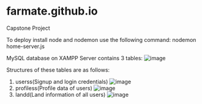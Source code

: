 # farmate.github.io
Capstone Project

To deploy install node and nodemon use the following command:
nodemon home-server.js


MySQL database on XAMPP Server contains 3 tables:
![image](https://user-images.githubusercontent.com/79247460/208333848-025220e2-aebb-49a2-ab23-3207c23528da.png)

Structures of these tables are as follows:
1. userss(Signup and login credentials)
![image](https://user-images.githubusercontent.com/79247460/208334069-8269a15f-e890-4f10-9764-900402c0c907.png)
2. profiless(Profile data of users)
![image](https://user-images.githubusercontent.com/79247460/208334211-6b4fa29c-7b5d-4328-a519-5ee1fd8a5a2f.png)
3. landd(Land information of all users)
![image](https://user-images.githubusercontent.com/79247460/208334337-957128fa-9f39-4500-82f9-d7d6f9f6f83a.png)

